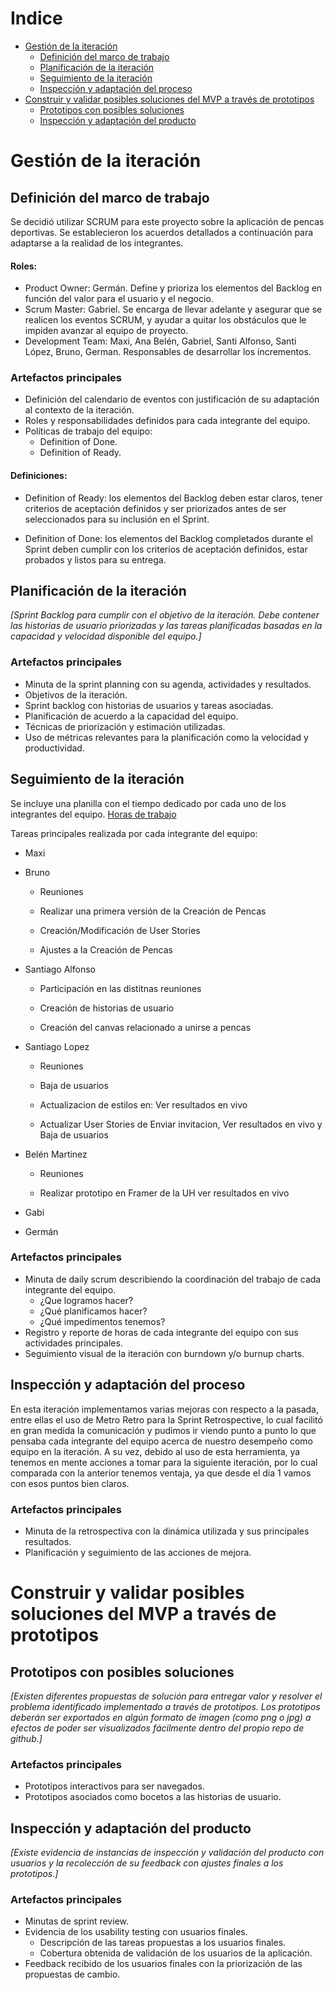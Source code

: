 # Indice

- [Gestión de la iteración](#gestión-de-la-iteración)
  - [Definición del marco de trabajo](#definición-del-marco-de-trabajo)
  - [Planificación de la iteración](#planificación-de-la-iteración)
  - [Seguimiento de la iteración](#seguimiento-de-la-iteración)
  - [Inspección y adaptación del proceso](#inspección-y-adaptación-del-proceso)
- [Construir y validar posibles soluciones del MVP a través de prototipos](#construir-y-validar-posibles-soluciones-del-mvp-a-través-de-prototipos)
  - [Prototipos con posibles soluciones](#prototipos-con-posibles-soluciones)
  - [Inspección y adaptación del producto](#inspección-y-adaptación-del-producto)

# Gestión de la iteración

## Definición del marco de trabajo

Se decidió utilizar SCRUM para este proyecto sobre la aplicación de pencas deportivas. Se establecieron los acuerdos detallados a continuación para adaptarse a la realidad de los integrantes.

#### Roles:
- Product Owner: Germán. Define y prioriza los elementos del Backlog en función del valor para el usuario y el negocio.
- Scrum Master: Gabriel. Se encarga de llevar adelante y asegurar que se realicen los eventos SCRUM, y ayudar a quitar los obstáculos que le impiden avanzar al equipo de proyecto.
- Development Team: Maxi, Ana Belén, Gabriel, Santi Alfonso, Santi López, Bruno, German. Responsables de desarrollar los incrementos.

### Artefactos principales

- Definición del calendario de eventos con justificación de su adaptación al contexto de la iteración.
- Roles y responsabilidades definidos para cada integrante del equipo.
- Políticas de trabajo del equipo:
  - Definition of Done.
  - Definition of Ready.

#### Definiciones:

- Definition of Ready: los elementos del Backlog deben estar claros, tener criterios de aceptación definidos y ser priorizados antes de ser seleccionados para su inclusión en el Sprint.

- Definition of Done: los elementos del Backlog completados durante el Sprint deben cumplir con los criterios de aceptación definidos, estar probados y listos para su entrega.

## Planificación de la iteración

_[Sprint Backlog para cumplir con el objetivo de la iteración. Debe contener las historias de usuario priorizadas y las tareas planificadas basadas en la capacidad y velocidad disponible del equipo.]_

### Artefactos principales

- Minuta de la sprint planning con su agenda, actividades y resultados.
- Objetivos de la iteración.
- Sprint backlog con historias de usuarios y tareas asociadas.
- Planificación de acuerdo a la capacidad del equipo.
- Técnicas de priorización y estimación utilizadas.
- Uso de métricas relevantes para la planificación como la velocidad y productividad.

## Seguimiento de la iteración

Se incluye una planilla con el tiempo dedicado por cada uno de los integrantes del equipo.
[Horas de trabajo](resources/Horas-de-trabajo.xlsx)

Tareas principales realizada por cada integrante del equipo:

- Maxi

- Bruno
  
  - Reuniones

  - Realizar una primera versión de la Creación de Pencas

  - Creación/Modificación de User Stories

  - Ajustes a la Creación de Pencas

- Santiago Alfonso
  - Participación en las distitnas reuniones
  
  - Creación de historias de usuario
  
  - Creación del canvas relacionado a unirse a pencas

- Santiago Lopez
  - Reuniones

  - Baja de usuarios
  
  - Actualizacion de estilos en: Ver resultados en vivo
  
  - Actualizar User Stories de Enviar invitacion, Ver resultados en vivo y Baja de usuarios  

- Belén Martinez
  - Reuniones
  
  - Realizar prototipo en Framer de la UH ver resultados en vivo

- Gabi

- Germán


### Artefactos principales

- Minuta de daily scrum describiendo la coordinación del trabajo de cada integrante del equipo.
  - ¿Que logramos hacer?
  - ¿Qué planificamos hacer?
  - ¿Qué impedimentos tenemos?
- Registro y reporte de horas de cada integrante del equipo con sus actividades principales.
- Seguimiento visual de la iteración con burndown y/o burnup charts.

## Inspección y adaptación del proceso

En esta iteración implementamos varias mejoras con respecto a la pasada, entre ellas el uso de Metro Retro para la Sprint Retrospective, lo cual facilitó en gran medida la comunicación y pudimos ir viendo punto a punto lo que pensaba cada integrante del equipo acerca de nuestro desempeño como equipo en la iteración.
A su vez, debido al uso de esta herramienta, ya tenemos en mente acciones a tomar para la siguiente iteración, por lo cual comparada con la anterior tenemos ventaja, ya que desde el día 1 vamos con esos puntos bien claros.

### Artefactos principales

- Minuta de la retrospectiva con la dinámica utilizada y sus principales resultados.
- Planificación y seguimiento de las acciones de mejora.

# Construir y validar posibles soluciones del MVP a través de prototipos

## Prototipos con posibles soluciones

_[Existen diferentes propuestas de solución para entregar valor y resolver el problema identificado implementado a través de prototipos. Los prototipos deberán ser exportados en algún formato de imagen (como png o jpg) a efectos de poder ser visualizados fácilmente dentro del propio repo de github.]_

### Artefactos principales

- Prototipos interactivos para ser navegados.
- Prototipos asociados como bocetos a las historias de usuario.

## Inspección y adaptación del producto

_[Existe evidencia de instancias de inspección y validación del producto con usuarios y la recolección de su feedback con ajustes finales a los prototipos.]_

### Artefactos principales

- Minutas de sprint review.
- Evidencia de los usability testing con usuarios finales.
  - Descripción de las tareas propuestas a los usuarios finales.
  - Cobertura obtenida de validación de los usuarios de la aplicación.
- Feedback recibido de los usuarios finales con la priorización de las propuestas de cambio.
